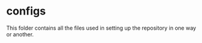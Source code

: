 # configs

This folder contains all the files used in setting up the repository in one way or another.
